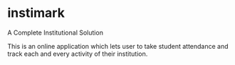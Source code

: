 # instimark
A Complete Institutional Solution

This is an online application which lets user to take student attendance and track each and every activity of their institution.

